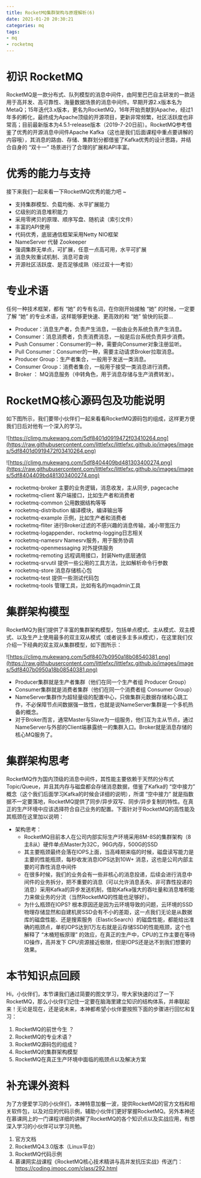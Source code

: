```yaml
---
title: RocketMQ集群架构与原理解析(6)
date: 2021-01-20 20:30:21
categories: mq
tags: 
- mq
- rocketmq
---
```


# 初识 RocketMQ

RocketMQ是一款分布式、队列模型的消息中间件，由阿里巴巴自主研发的一款适用于高并发、高可靠性、海量数据场景的消息中间件。早期开源2.x版本名为MetaQ；15年迭代3.x版本，更名为RocketMQ，16年开始贡献到Apache，经过1年多的孵化，最终成为Apache顶级的开源项目，更新非常频繁，社区活跃度也非常高；目前最新版本为4.5.1-release版本（2019-7-20日前）。RocketMQ参考借鉴了优秀的开源消息中间件Apache Kafka（这也是我们后面课程中重点要讲解的内容哦），其消息的路由、存储、集群划分都借鉴了Kafka优秀的设计思路，并结合自身的 “双十一” 场景进行了合理的扩展和API丰富。

# 优秀的能力与支持

接下来我们一起来看一下RocketMQ优秀的能力吧 ~

- 支持集群模型、负载均衡、水平扩展能力
- 亿级别的消息堆积能力
- 采用零拷贝的原理、顺序写盘、随机读（索引文件）
- 丰富的API使用
- 代码优秀，底层通信框架采用Netty NIO框架
- NameServer 代替 Zookeeper
- 强调集群无单点，可扩展，任意一点高可用，水平可扩展
- 消息失败重试机制、消息可查询
- 开源社区活跃度、是否足够成熟（经过双十一考验）

# 专业术语

任何一种技术框架，都有 “她” 的专有名词，在你刚开始接触 “她” 的时候，一定要了解 “她” 的专业术语，这样能够更快速、更高效的和 “她” 愉快的玩耍…

- Producer：消息生产者，负责产生消息，一般由业务系统负责产生消息。
- Consumer：消息消费者，负责消费消息，一般是后台系统负责异步消费。
- Push Consumer：Consumer的一种，需要向Consumer对象注册监听。
- Pull Consumer：Consumer的一种，需要主动请求Broker拉取消息。
- Producer Group：生产者集合，一般用于发送一类消息。
- Consumer Group：消费者集合，一般用于接受一类消息进行消费。
- Broker ： MQ消息服务（中转角色，用于消息存储与生产消费转发）。

# RocketMQ核心源码包及功能说明

如下图所示，我们要带小伙伴们一起来看看RocketMQ源码包的组成，这样更方便我们日后对他有一个深入的学习。

![https://climg.mukewang.com/5df8401d0919472f03410264.png](https://raw.githubusercontent.com/littlefxc/littlefxc.github.io/images/images/5df8401d0919472f03410264.png)

![https://climg.mukewang.com/5df8404409bd481303400274.png](https://raw.githubusercontent.com/littlefxc/littlefxc.github.io/images/images/5df8404409bd481303400274.png)

- rocketmq-broker 主要的业务逻辑，消息收发，主从同步, pagecache
- rocketmq-client 客户端接口，比如生产者和消费者
- rocketmq-common 公用数据结构等等
- rocketmq-distribution 编译模块，编译输出等
- rocketmq-example 示例，比如生产者和消费者
- rocketmq-fliter 进行Broker过滤的不感兴趣的消息传输，减小带宽压力
- rocketmq-logappender、rocketmq-logging日志相关
- rocketmq-namesrv Namesrv服务，用于服务协调
- rocketmq-openmessaging 对外提供服务
- rocketmq-remoting 远程调用接口，封装Netty底层通信
- rocketmq-srvutil 提供一些公用的工具方法，比如解析命令行参数
- rocketmq-store 消息存储核心包
- rocketmq-test 提供一些测试代码包
- rocketmq-tools 管理工具，比如有名的mqadmin工具

# 集群架构模型

RocketMQ为我们提供了丰富的集群架构模型，包括单点模式、主从模式、双主模式、以及生产上使用最多的双主双从模式（或者说多主多从模式），在这里我们仅介绍一下经典的双主双从集群模型，如下图所示：

![https://climg.mukewang.com/5df8407b0950a18b08540381.png](https://raw.githubusercontent.com/littlefxc/littlefxc.github.io/images/images/5df8407b0950a18b08540381.png)

- Producer集群就是生产者集群（他们在同一个生产者组 Producer Group）
- Consumer集群就是消费者集群（他们在同一个消费者组 Consumer Group）
- NameServer集群作为超轻量级的配置中心，只做集群元数据存储和心跳工作，不必保障节点间数据强一致性，也就是说NameServer集群是一个多机热备的概念。
- 对于Broker而言，通常Master与Slave为一组服务，他们互为主从节点，通过NameServer与外部的Client端暴露统一的集群入口。Broker就是消息存储的核心MQ服务了。

# 集群架构思考

RocketMQ作为国内顶级的消息中间件，其性能主要依赖于天然的分布式Topic/Queue，并且其内存与磁盘都会存储消息数据，借鉴了Kafka的 “空中接力” 概念（这个我们后面学习Kafka的时候会详细的说明），所谓 “空中接力” 就是指数据不一定要落地，RocketMQ提供了同步/异步双写、同步/异步复制的特性。在真正的生产环境中应该选择符合自己业务的配置。下面针对于RocketMQ的高性能及其瓶颈在这里加以说明：

- 架构思考：
  - RocketMQ目前本人在公司内部实际生产环境采用8M-8S的集群架构（8主8从）硬件单点Master为32C，96G内存，500G的SSD
  - 其主要瓶颈最终会落在IOPS上面，当高峰期来临的时候，磁盘读写能力是主要的性能瓶颈，每秒收发消息IOPS达到10W+ 消息，这也是公司内部主要的可靠性消息中间件
  - 在很多时候，我们的业务会有一些非核心的消息投递，后续会进行消息中间件的业务拆分，把不重要的消息（可以允许消息丢失、非可靠性投递的消息）采用Kafka的异步发送机制，借助Kafka强大的吞吐量和消息堆积能力来做业务的分流（当然RocketMQ的性能也足够好）。
  - 为什么瓶颈在IOPS? 根本原因还是因为云环境导致的问题，云环境的SSD物理存储显然和自建机房SSD会有不小的差距，这一点我们无论是从数据库的磁盘性能、还是搜索服务（ElasticSearch）的磁盘性能，都能给出准确的瓶颈点，单机IOPS达到1万左右就是云存储SSD的性能瓶颈，这个也解释了 “木桶短板原理” 的效应，在真正的生产中，CPU的工作主要在等待IO操作，高并发下 CPU资源接近极限，但是IOPS还是达不到我们想要的效果。

# 本节知识点回顾

Hi，小伙伴们，本节课我们通过简要的图文学习，带大家快速的过了一下RocketMQ，那么小伙伴们记住一定要在脑海里建立知识的结构体系，并串联起来！无论是现在，还是说未来，本神都希望小伙伴要按照下面的步骤进行回忆和复习：

1. RocketMQ的前世今生 ？
2. RocketMQ的专业术语？
3. RocketMQ源码包的组成？
4. RocketMQ的集群架构模型
5. RocketMQ在真正生产环境中面临的瓶颈点以及解决方案

# 补充课外资料

为了方便爱学习的小伙伴们，本神特意加餐一波，提供RocketMQ的官方文档和相关软件包，以及对应的代码示例，辅助小伙伴们更好掌握RocketMQ。另外本神还在慕课网上的一门课程详细的讲解了RocketMQ的各个知识点以及实战应用，有想深入学习的小伙伴可以学习共勉。

1. 官方文档
2. RocketMQ4.3.0版本（Linux平台）
3. RocketMQ代码示例
4. 慕课网实战课程《RocketMQ核心技术精讲与高并发抗压实战》传送门：https://coding.imooc.com/class/292.html